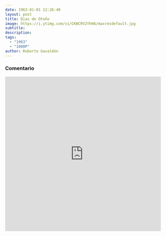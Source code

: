 ```yaml
---
date: 1963-01-01 12:26:40
layout: post
title: Dias de Otoño
image: https://i.ytimg.com/vi/CKWCRV2YhHA/maxresdefault.jpg
subtitle: 
description: 
tags:
  - "1963"
  - "1080P"
author: Roberto Gavaldón
---
```


### Comentario

<iframe width="100%" height="500wh" src="https://www.youtube.com/embed/SQim3aNBClc" title="YouTube video player" frameborder="0" allow="accelerometer; autoplay; clipboard-write; encrypted-media; gyroscope; picture-in-picture" allowfullscreen></iframe>